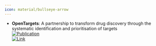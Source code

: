 ```yaml
---
icon: material/bullseye-arrow
---
```


- **OpenTargets**: A partnership to transform drug discovery through the systematic identification and prioritisation of targets  
	[![Publication](https://img.shields.io/badge/Publication-Citations:379-blue?style=for-the-badge&logo=bookstack)](https://doi.org/10.1093/nar/gkw1055)  
	[![Link](https://img.shields.io/badge/Link-online-brightgreen?style=for-the-badge&logo=cachet&logoColor=65FF8F)](https://www.opentargets.org/)  
